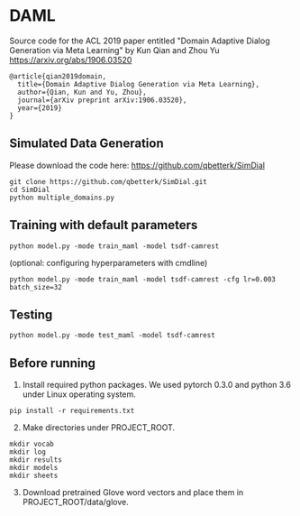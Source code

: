 # DAML

Source code for the ACL 2019 paper entitled "Domain Adaptive Dialog Generation via Meta Learning" by Kun Qian and Zhou Yu https://arxiv.org/abs/1906.03520


```
@article{qian2019domain,
  title={Domain Adaptive Dialog Generation via Meta Learning},
  author={Qian, Kun and Yu, Zhou},
  journal={arXiv preprint arXiv:1906.03520},
  year={2019}
}
```
## Simulated Data Generation
Please download the code here: https://github.com/qbetterk/SimDial
```
git clone https://github.com/qbetterk/SimDial.git
cd SimDial
python multiple_domains.py
```

## Training with default parameters

```
python model.py -mode train_maml -model tsdf-camrest
```

(optional: configuring hyperparameters with cmdline)

```
python model.py -mode train_maml -model tsdf-camrest -cfg lr=0.003 batch_size=32
```

## Testing

```
python model.py -mode test_maml -model tsdf-camrest
```


## Before running
1. Install required python packages. We used pytorch 0.3.0 and python 3.6 under Linux operating system. 
```
pip install -r requirements.txt
```
2. Make directories under PROJECT_ROOT.
```
mkdir vocab
mkdir log
mkdir results
mkdir models
mkdir sheets
```

3. Download pretrained Glove word vectors and place them in PROJECT_ROOT/data/glove.
